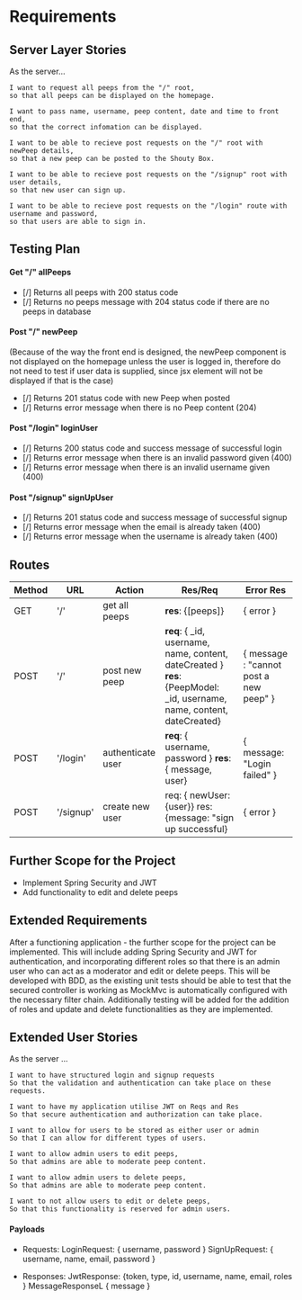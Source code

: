 # Requirements

## Server Layer Stories
As the server...
```
I want to request all peeps from the "/" root,
so that all peeps can be displayed on the homepage.

I want to pass name, username, peep content, date and time to front end,
so that the correct infomation can be displayed.

I want to be able to recieve post requests on the "/" root with newPeep details,
so that a new peep can be posted to the Shouty Box.

I want to be able to recieve post requests on the "/signup" root with user details,
so that new user can sign up.

I want to be able to recieve post requests on the "/login" route with username and password,
so that users are able to sign in.
```

## Testing Plan
#### Get "/" allPeeps
- [/] Returns all peeps with 200 status code
- [/] Returns no peeps message with 204 status code if there are no peeps in database

#### Post "/" newPeep
(Because of the way the front end is designed, the newPeep component is not displayed on the homepage unless the user is logged in, therefore do not need to test if user data is supplied, since jsx element will not be displayed if that is the case)
- [/] Returns 201 status code with new Peep when posted
- [/] Returns error message when there is no Peep content (204)

#### Post "/login" loginUser
- [/] Returns 200 status code and success message of successful login
- [/] Returns error message when there is an invalid password given (400)
- [/] Returns error message when there is an invalid username given (400)

#### Post "/signup" signUpUser
- [/] Returns 201 status code and success message of successful signup
- [/] Returns error message when the email is already taken (400)
- [/] Returns error message when the username is already taken (400)


## Routes
| Method | URL |  Action | Res/Req | Error Res |
|--|--|--|--|--|
| GET | '/' | get all peeps | **res**: {[peeps]} | { error } |
| POST | '/' | post new peep | **req**: { _id, username, name, content, dateCreated } **res**: {PeepModel: _id, username, name, content, dateCreated} | { message : "cannot post a new peep" } |
| POST | '/login' | authenticate user | **req**: { username, password } **res**: { message, user} | { message: "Login failed" } |
| POST | '/signup' | create new user | req: { newUser: {user}} res: {message: "sign up successful}| { error } |

## Further Scope for the Project
- Implement Spring Security and JWT
- Add functionality to edit and delete peeps

## Extended Requirements
After a functioning application - the further scope for the project can be implemented. This will include adding Spring Security and JWT for authentication, and incorporating different roles so that there is an admin user who can act as a moderator and edit or delete peeps.
This will be developed with BDD, as the existing unit tests should be able to test that the secured controller is working as MockMvc is automatically configured with the necessary filter chain.
Additionally testing will be added for the addition of roles and update and delete functionalities as they are implemented.

## Extended User Stories
As the server ...
```
I want to have structured login and signup requests
So that the validation and authentication can take place on these requests.

I want to have my application utilise JWT on Reqs and Res
So that secure authentication and authorization can take place.

I want to allow for users to be stored as either user or admin
So that I can allow for different types of users.

I want to allow admin users to edit peeps,
So that admins are able to moderate peep content.

I want to allow admin users to delete peeps,
So that admins are able to moderate peep content.

I want to not allow users to edit or delete peeps,
So that this functionality is reserved for admin users.

```

#### Payloads
- Requests:
LoginRequest: { username, password }
SignUpRequest: { username, name, email, password }

- Responses:
JwtResponse: {token, type, id, username, name, email, roles }
MessageResponseL { message }



